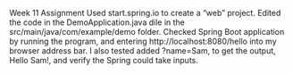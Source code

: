 Week 11 Assignment 
Used start.spring.io to create a “web” project. 
Edited the code in the DemoApplication.java dile in the src/main/java/com/example/demo folder.
Checked Spring Boot application by running the program, and entering http://localhost:8080/hello into my browser address bar. 
I also tested added ?name=Sam, to get the output, Hello Sam!, and verify the Spring could take inputs.
